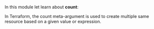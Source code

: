 In this module let learn about **count**:

In Terraform, the count meta-argument is used to create multiple same resource based on a given value or expression.